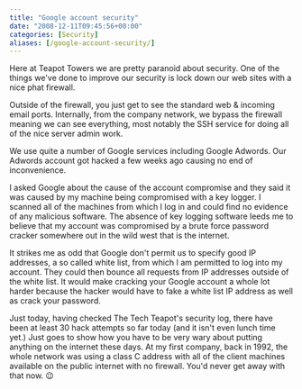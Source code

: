 ```yaml
---
title: "Google account security"
date: "2008-12-11T09:45:56+00:00"
categories: [Security]
aliases: [/google-account-security/]
---
```


Here at Teapot Towers we are pretty paranoid about security. One of the things we've done to improve our security is lock down our web sites with a nice phat firewall.

Outside of the firewall, you just get to see the standard web &amp; incoming email ports. Internally, from the company network, we bypass the firewall meaning we can see everything, most notably the SSH service for doing all of the nice server admin work.

We use quite a number of Google services including Google Adwords. Our Adwords account got hacked a few weeks ago causing no end of inconvenience.

I asked Google about the cause of the account compromise and they said it was caused by my machine being compromised with a key logger. I scanned all of the machines from which I log in and could find no evidence of any malicious software. The absence of key logging software leeds me to believe that my account was compromised by a brute force password cracker somewhere out in the wild west that is the internet.

It strikes me as odd that Google don't permit us to specify good IP addresses, a so called white list, from which I am permitted to log into my account. They could then bounce all requests from IP addresses outside of the white list. It would make cracking your Google account a whole lot harder because the hacker would have to fake a white list IP address as well as crack your password.

Just today, having checked The Tech Teapot's security log, there have been at least 30 hack attempts so far today (and it isn't even lunch time yet.) Just goes to show how you have to be very wary about putting anything on the internet these days. At my first company, back in 1992, the whole network was using a class C address with all of the client machines available on the public internet with no firewall. You'd never get away with that now. :wink:
